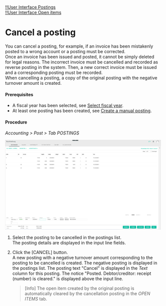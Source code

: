 [!!User Interface Postings](../UserInterface/01a_Bookings.md)  
[!!User Interface Open items](../UserInterface/01d_OpenItems.md)   

# Cancel a posting

You can cancel a posting, for example, if an invoice has been mistakenly posted to a wrong account or a posting must be corrected.   
Once an invoice has been issued and posted, it cannot be simply deleted for legal reasons. The incorrect invoice must be cancelled and recorded as reverse posting in the system. Then, a new correct invoice must be issued and a corresponding posting must be recorded.    
When cancelling a posting, a copy of the original posting with the negative turnover amount is created.

#### Prerequisites

- A fiscal year has been selected, see [Select fiscal year](./01_SelectFiscalYear.md).
- At least one posting has been created, see [Create a manual posting](./04_CreateManualBooking.md).

#### Procedure

*Accounting > Post > Tab POSTINGS*

![Postings](../../Assets/Screenshots/RetailSuiteAccounting/Book/Bookings/Bookings.png "[Postings]")

1. Select the posting to be cancelled in the postings list.  
    The posting details are displayed in the input line fields.

2. Click the [CANCEL] button.   
    A new posting with a negative turnover amount corresponding to the posting to be cancelled is created. The negative posting is displayed in the postings list. The posting text "Cancel" is displayed in the *Text* column for this posting. The notice "Posted. Debtor/creditor: receipt (number) is cleared." is displayed above the input line.

    > [Info] The open item created by the original posting is automatically cleared by the cancellation posting in the *OPEN ITEMS* tab.  
